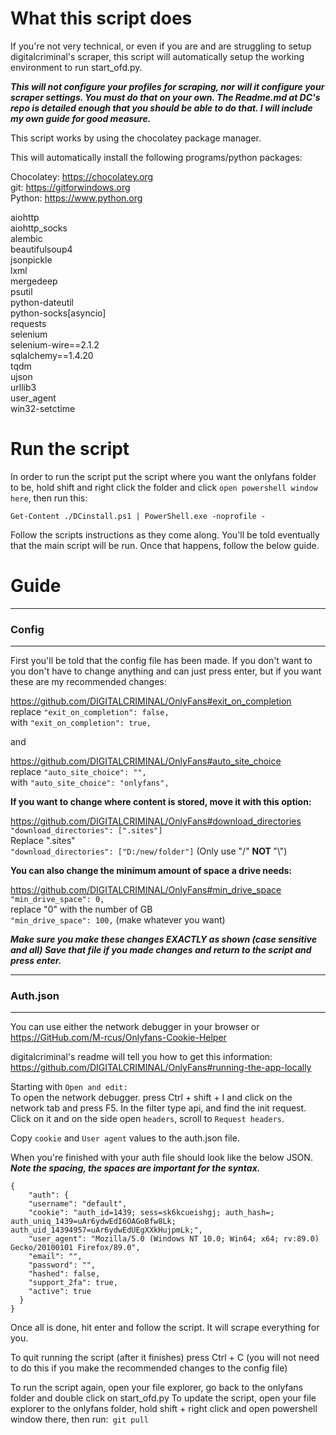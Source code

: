 <h1>
What this script does
</h1>

If you're not very technical, or even if you are and are struggling to setup digitalcriminal's scraper, this script will automatically setup the working environment to run start_ofd.py.

<em> <strong> This will not configure your profiles for scraping, nor will it configure your scraper settings. You must do that on your own. The Readme.md at DC's repo is detailed enough that you should be able to do that. I will include my own guide for good measure. </strong> </em>

This script works by using the chocolatey package manager.

This will automatically install the following programs/python packages:

Chocolatey: https://chocolatey.org <br>
git: https://gitforwindows.org <br>
Python: https://www.python.org <br>

aiohttp <br>
aiohttp_socks <br>
alembic <br>
beautifulsoup4 <br>
jsonpickle <br>
lxml <br>
mergedeep <br>
psutil <br>
python-dateutil <br>
python-socks[asyncio] <br>
requests <br>
selenium <br>
selenium-wire==2.1.2 <br>
sqlalchemy==1.4.20 <br>
tqdm <br>
ujson <br>
urllib3 <br>
user_agent <br>
win32-setctime

<h1>
Run the script
</h1>

In order to run the script put the script where you want the onlyfans folder to be, hold shift and right click the folder and click `open powershell window here`, then run this:

`Get-Content ./DCinstall.ps1 | PowerShell.exe -noprofile -`

Follow the scripts instructions as they come along.
You'll be told eventually that the main script will be run. Once that happens, follow the below guide.

<h1>
Guide
</h1>


<hr>
<h3>
Config
</h3>
<hr>

First you'll be told that the config file has been made. If you don't want to you don't have to change anything and can just press enter, but if you want these are my recommended changes:

https://github.com/DIGITALCRIMINAL/OnlyFans#exit_on_completion <br>
replace `"exit_on_completion": false,` <br>
with    `"exit_on_completion": true,` 

and

https://github.com/DIGITALCRIMINAL/OnlyFans#auto_site_choice <br>
replace `"auto_site_choice": "",` <br>
with    `"auto_site_choice": "onlyfans",`

<strong> If you want to change where content is stored, move it with this option: </strong>

https://github.com/DIGITALCRIMINAL/OnlyFans#download_directories <br>
`"download_directories": [".sites"]` <br>
Replace ".sites" <br>
`"download_directories": ["D:/new/folder"]` (Only use "/" <strong> NOT </strong> "\\")

<strong> You can also change the minimum amount of space a drive needs: </strong>

https://github.com/DIGITALCRIMINAL/OnlyFans#min_drive_space <br>
`"min_drive_space": 0,` <br>
replace "0" with the number of GB <br>
`"min_drive_space": 100,` (make whatever you want)

<strong><em>Make sure you make these changes EXACTLY as shown (case sensitive and all)
Save that file if you made changes and return to the script and press enter. </em></strong>
<hr>
<h3>
Auth.json
</h3>
<hr>

You can use either the network debugger in your browser or
https://GitHub.com/M-rcus/Onlyfans-Cookie-Helper

digitalcriminal's readme will tell you how to get this information: https://github.com/DIGITALCRIMINAL/OnlyFans#running-the-app-locally


Starting with `Open and edit:`<br>
To open the network debugger. press Ctrl + shift + I and click on the network tab and press F5.
In the filter type api, and find the init request. Click on it and on the side open `headers`, scroll to `Request headers`.

Copy `cookie` and `User agent` values to the auth.json file.

When you're finished with your auth file should look like the below JSON.<br>
<strong><em>Note the spacing, the spaces are important for the syntax. </em></strong>

```
{
    "auth": {
    "username": "default",
    "cookie": "auth_id=1439; sess=sk6kcueishgj; auth_hash=; auth_uniq_1439=uAr6ydwEdI6OAGoBfw8Lk; auth_uid_14394957=uAr6ydwEdUEgXXkHujpmLk;",
    "user_agent": "Mozilla/5.0 (Windows NT 10.0; Win64; x64; rv:89.0) Gecko/20100101 Firefox/89.0",
    "email": "",
    "password": "",
    "hashed": false,
    "support_2fa": true,
    "active": true
  }
}
```

Once all is done, hit enter and follow the script. It will scrape everything for you.

To quit running the script (after it finishes) press Ctrl + C (you will not need to do this if you make the recommended changes to the config file)

To run the script again, open your file explorer, go back to the onlyfans folder and double click on start_ofd.py
To update the script, open your file explorer to the onlyfans folder, hold shift + right click and open powershell window there, then run:` git pull`